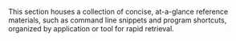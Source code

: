 This section houses a collection of concise, at-a-glance reference materials, such as command line snippets and program shortcuts, organized by application or tool for rapid retrieval.